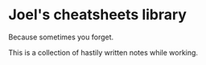 # Joel's cheatsheets library

Because sometimes you forget.

This is a collection of hastily written notes while working.